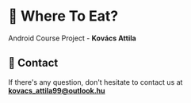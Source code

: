 # :pizza: Where To Eat?
Android Course Project - **Kovács Attila**
## :email: Contact
If there's any question, don't hesitate to contact us at **kovacs_attila99@outlook.hu**
